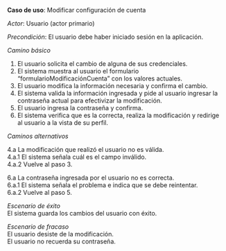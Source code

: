 **Caso de uso**: Modificar configuración de cuenta

_Actor_: Usuario (actor primario)

_Precondición_: El usuario debe haber iniciado sesión en la aplicación.

_Camino básico_

1. El usuario solicita el cambio de alguna de sus credenciales.
2. El sistema muestra al usuario el formulario “formularioModificaciónCuenta” con los valores actuales.
3. El usuario modifica la información necesaria y confirma el cambio.
4. El sistema valida la información ingresada y pide al usuario ingresar la contraseña actual para efectivizar la
   modificación.
5. El usuario ingresa la contraseña y confirma.
6. El sistema verifica que es la correcta, realiza la modificación y redirige al usuario a la vista de su perfil.

_Caminos alternativos_

4.a La modificación que realizó el usuario no es válida.  
4.a.1 El sistema señala cuál es el campo inválido.  
4.a.2 Vuelve al paso 3.

6.a La contraseña ingresada por el usuario no es correcta.  
6.a.1 El sistema señala el problema e indica que se debe reintentar.  
6.a.2 Vuelve al paso 5.

_Escenario de éxito_  
El sistema guarda los cambios del usuario con éxito.

_Escenario de fracaso_  
El usuario desiste de la modificación.  
El usuario no recuerda su contraseña.
